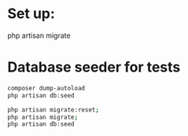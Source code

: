 # Set up:
php artisan migrate


# Database seeder for tests

```bash
composer dump-autoload
php artisan db:seed

php artisan migrate:reset;
php artisan migrate;
php artisan db:seed
```

